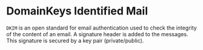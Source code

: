# DomainKeys Identified Mail

`DKIM` is an open standard for email authentication used to check the integrity of the content of an email. A signature header is added to the messages. This signature is secured by a key pair (private/public).
